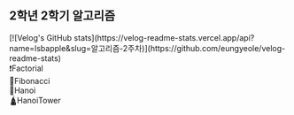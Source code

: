 <h2>2학년 2학기 알고리즘</h2>
</hr>
[![Velog's GitHub stats](https://velog-readme-stats.vercel.app/api?name=lsbapple&slug=알고리즘-2주차)](https://github.com/eungyeole/velog-readme-stats)
<detail>
  <summary>
    ❗Factorial
  </summary>
  
</detail>
<detail>
  <summary>
    🐌Fibonacci
  </summary>
</detail>

<detail>
  <summary>
    🎢Hanoi
  </summary>
</detail>

<detail>
  <summary>
    🛕HanoiTower
  </summary>
</detail>
